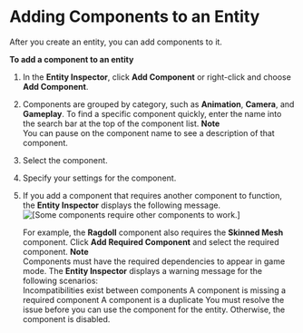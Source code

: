 # Adding Components to an Entity<a name="component-working-adding"></a>

After you create an entity, you can add components to it\. 

**To add a component to an entity**

1. In the **Entity Inspector**, click **Add Component** or right\-click and choose **Add Component**\.

1. Components are grouped by category, such as **Animation**, **Camera**, and **Gameplay**\. To find a specific component quickly, enter the name into the search bar at the top of the component list\. 
**Note**  
You can pause on the component name to see a description of that component\. 

1. Select the component\. 

1. Specify your settings for the component\.

1. If you add a component that requires another component to function, the **Entity Inspector** displays the following message\.  
![\[Some components require other components to work.\]](http://docs.aws.amazon.com/lumberyard/latest/userguide/images/component/component-working-adding.png)

   For example, the **Ragdoll** component also requires the **Skinned Mesh** component\. Click **Add Required Component** and select the required component\.
**Note**  
Components must have the required dependencies to appear in game mode\. The **Entity Inspector** displays a warning message for the following scenarios:  
Incompatibilities exist between components
A component is missing a required component
A component is a duplicate
You must resolve the issue before you can use the component for the entity\. Otherwise, the component is disabled\.